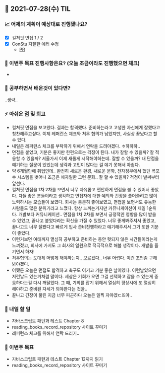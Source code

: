 ## 📆 2021-07-28(수) TIL

### 📈 어제의 계획이 예상대로 진행됐나요?
- [x] 컬처핏 면접 1 / 2
- [x] ConStu 자잘한 에러 수정
  - [PR](https://github.com/CodeSoom/ConStu/pull/221)

### 🦄 이번주 목표 진행사항은요? (오늘 조금이라도 진행했으면 체크)
- 
### 🤔 공부하면서 배운것이 있다면?
..생략..

### ⚡ 아쉬운 점 및 회고
- 컬쳐핏 면접을 보고왔다. 결과는 합격했다. 준비하는라고 고생한 자신에게 잘했다고 칭찬해주고싶다. 이제 레퍼런스 체크와 처우 협의가 남았지만, 사실상 끝났다고 할 수 있다.   
- 내일은 레퍼런스 체크를 부탁하기 위해서 연락을 드려야겠다. ㅎ하하하..
- 면접을 붙었고, 기분은 좋지만 한편으로는 걱정이 된다. 내가 잘할 수 있을까? 잘 적응할 수 있을까? 서울가서 이제 새롭게 시작해야하는데. 잘할 수 있을까? 내 단점을 얘기하는 질문이 있었는데 생각과 고민이 많다는 걸 얘기 못해서 아쉽다.
- 약 6개월만에 취업인데.. 완전히 새로운 환경, 새로운 문화, 전자정부에서 했던 폭포수 시스템을 벗어나 조금은 애자일한 그런 문화.. 잘 할 수 있을까? 걱정이 벌써부터 앞선다.
- 컬쳐핏 면접을 1차 2차를 보면서 너무 자유롭고 편안하게 면접을 볼 수 있어서 좋았다. 다들 좋은 분들이라고 생각하고 면접자에 대한 예의와 긴장을 풀어줄려고 많이 노력하시는 모습들이 보였다. 회사는 충분히 좋아보였고, 면접을 보면서도 유능한 사람들도 많은 분위기라고 느꼈다. 항상 느끼는거지만 커뮤니케이션이 제일 1순위다. 개발보다 커뮤니케이션.. 면접을 1차 2차를 보면서 긍정적인 영향을 많이 받을 수 있었고, 끝나고 붙었다라는 확신을 가질 수 있었다. 너무 좋게봐주셔서 좋았고, 끝나고도 너무 잘봤다고 빠르게 입사 준비진행하라고 얘기해주셔서 그거 또한 기분이 좋았다.
- 이런거보면 여태까지 열심히 공부하고 준비하는 동안 헛되지 않은 시간들이라는게 느껴졌고, 회사에 가서도 그 회사의 일원으로 적극적으로 해볼 생각이다. 개발을 즐기면서 하자!
- 처우협의는 도대체 어떻게 해야하는지.. 모르겠다.. 너무 어렵다. 이건 조언좀 구해봐야겠다.
- 어쨌든 오늘은 면접도 합격하고 축구도 이기고 기분 좋은 날이였다. 이런날있으면 저런날도 있는거처럼 말이다. 세상은 기회가 오면 그걸 선택하고 잡을 수 있는게 중요하다는걸 다시 깨달았다. 그 때, 기회를 잡기 위해서 열심히 평상시에 또 열심히 해야하고 준비된 자세가 되야한다는 것을..
- 끝나고 긴장이 풀린 지금 너무 피곤하다 오늘은 일찍 자야겠ㄷ뜨아..

### 🚀 내일 할 일
- 자바스크립트 패턴과 테스트 Chapter 8
- reading_books_record_repository 사이트 꾸미기
- 레퍼런스 체크를 위해서 연락 드리기..

### 🎯 이번주 목표
- 자바스크립트 패턴과 테스트 Chapter 12까지 읽기
- reading_books_record_repository 사이트 꾸미기

